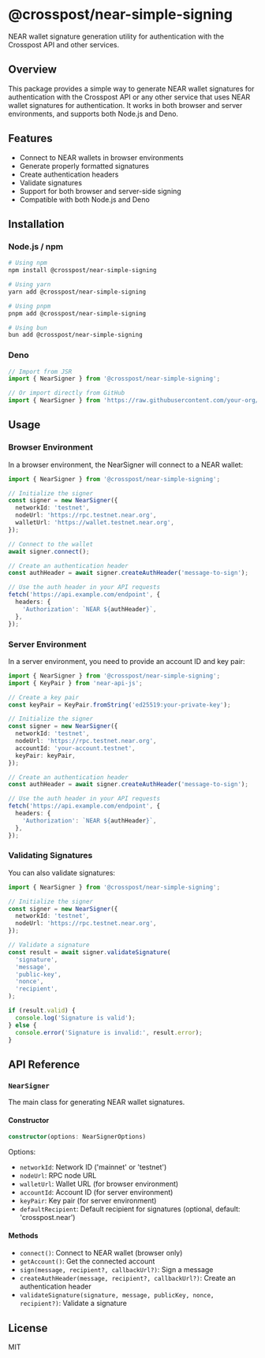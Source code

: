 # @crosspost/near-simple-signing

NEAR wallet signature generation utility for authentication with the Crosspost API and other
services.

## Overview

This package provides a simple way to generate NEAR wallet signatures for authentication with the
Crosspost API or any other service that uses NEAR wallet signatures for authentication. It works in
both browser and server environments, and supports both Node.js and Deno.

## Features

- Connect to NEAR wallets in browser environments
- Generate properly formatted signatures
- Create authentication headers
- Validate signatures
- Support for both browser and server-side signing
- Compatible with both Node.js and Deno

## Installation

### Node.js / npm

```bash
# Using npm
npm install @crosspost/near-simple-signing

# Using yarn
yarn add @crosspost/near-simple-signing

# Using pnpm
pnpm add @crosspost/near-simple-signing

# Using bun
bun add @crosspost/near-simple-signing
```

### Deno

```typescript
// Import from JSR
import { NearSigner } from '@crosspost/near-simple-signing';

// Or import directly from GitHub
import { NearSigner } from 'https://raw.githubusercontent.com/your-org/crosspost/main/packages/near-simple-signing/mod.ts';
```

## Usage

### Browser Environment

In a browser environment, the NearSigner will connect to a NEAR wallet:

```typescript
import { NearSigner } from '@crosspost/near-simple-signing';

// Initialize the signer
const signer = new NearSigner({
  networkId: 'testnet',
  nodeUrl: 'https://rpc.testnet.near.org',
  walletUrl: 'https://wallet.testnet.near.org',
});

// Connect to the wallet
await signer.connect();

// Create an authentication header
const authHeader = await signer.createAuthHeader('message-to-sign');

// Use the auth header in your API requests
fetch('https://api.example.com/endpoint', {
  headers: {
    'Authorization': `NEAR ${authHeader}`,
  },
});
```

### Server Environment

In a server environment, you need to provide an account ID and key pair:

```typescript
import { NearSigner } from '@crosspost/near-simple-signing';
import { KeyPair } from 'near-api-js';

// Create a key pair
const keyPair = KeyPair.fromString('ed25519:your-private-key');

// Initialize the signer
const signer = new NearSigner({
  networkId: 'testnet',
  nodeUrl: 'https://rpc.testnet.near.org',
  accountId: 'your-account.testnet',
  keyPair: keyPair,
});

// Create an authentication header
const authHeader = await signer.createAuthHeader('message-to-sign');

// Use the auth header in your API requests
fetch('https://api.example.com/endpoint', {
  headers: {
    'Authorization': `NEAR ${authHeader}`,
  },
});
```

### Validating Signatures

You can also validate signatures:

```typescript
import { NearSigner } from '@crosspost/near-simple-signing';

// Initialize the signer
const signer = new NearSigner({
  networkId: 'testnet',
  nodeUrl: 'https://rpc.testnet.near.org',
});

// Validate a signature
const result = await signer.validateSignature(
  'signature',
  'message',
  'public-key',
  'nonce',
  'recipient',
);

if (result.valid) {
  console.log('Signature is valid');
} else {
  console.error('Signature is invalid:', result.error);
}
```

## API Reference

### `NearSigner`

The main class for generating NEAR wallet signatures.

#### Constructor

```typescript
constructor(options: NearSignerOptions)
```

Options:

- `networkId`: Network ID ('mainnet' or 'testnet')
- `nodeUrl`: RPC node URL
- `walletUrl`: Wallet URL (for browser environment)
- `accountId`: Account ID (for server environment)
- `keyPair`: Key pair (for server environment)
- `defaultRecipient`: Default recipient for signatures (optional, default: 'crosspost.near')

#### Methods

- `connect()`: Connect to NEAR wallet (browser only)
- `getAccount()`: Get the connected account
- `sign(message, recipient?, callbackUrl?)`: Sign a message
- `createAuthHeader(message, recipient?, callbackUrl?)`: Create an authentication header
- `validateSignature(signature, message, publicKey, nonce, recipient?)`: Validate a signature

## License

MIT
